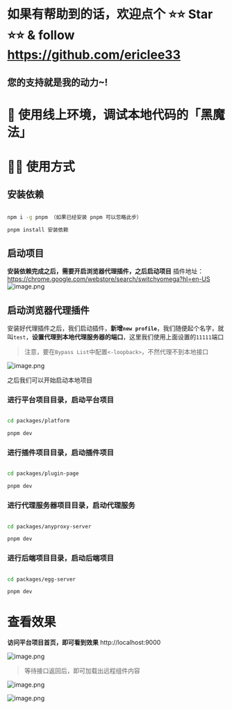 # 如果有帮助到的话，欢迎点个 ⭐️⭐️ Star ⭐️⭐️ & follow https://github.com/ericlee33

## 您的支持就是我的动力~!

# 🦀 使用线上环境，调试本地代码的「黑魔法」

# 🏌️‍♂️ 使用方式

## 安装依赖

```sh

npm i -g pnpm （如果已经安装 pnpm 可以忽略此步）

pnpm install 安装依赖
```

## 启动项目

**安装依赖完成之后，需要开启浏览器代理插件，之后启动项目**
插件地址：
https://chrome.google.com/webstore/search/switchyomega?hl=en-US
![image.png](https://p9-juejin.byteimg.com/tos-cn-i-k3u1fbpfcp/e7fe6207768446149f832f605eae8d85~tplv-k3u1fbpfcp-watermark.image?)

## 启动浏览器代理插件

安装好代理插件之后，我们启动插件，**新增`new profile`**，我们随便起个名字，就叫`test`，**设置代理到本地代理服务器的端口**，这里我们使用上面设置的`11111`端口

> 注意，要在`Bypass List`中配置`<-loopback>`，不然代理不到本地接口

![image.png](https://p6-juejin.byteimg.com/tos-cn-i-k3u1fbpfcp/711fd3c1a8b3440ca88a23689b88d7d5~tplv-k3u1fbpfcp-watermark.image?)

之后我们可以开始启动本地项目

### 进行平台项目目录，启动平台项目

```sh

cd packages/platform

pnpm dev
```

### 进行插件项目目录，启动插件项目

```sh

cd packages/plugin-page

pnpm dev
```

### 进行代理服务器项目目录，启动代理服务

```sh

cd packages/anyproxy-server

pnpm dev
```

### 进行后端项目目录，启动后端项目

```sh

cd packages/egg-server

pnpm dev
```

# 查看效果

**访问平台项目首页，即可看到效果**
http://localhost:9000

![image.png](https://p1-juejin.byteimg.com/tos-cn-i-k3u1fbpfcp/d50319406c79410c85bc24d293ff2a7a~tplv-k3u1fbpfcp-watermark.image?)

> 等待接口返回后，即可加载出远程组件内容

![image.png](https://p6-juejin.byteimg.com/tos-cn-i-k3u1fbpfcp/53d7f9c219b94a038cdbb1dab4f43cf4~tplv-k3u1fbpfcp-watermark.image?)

![image.png](https://p1-juejin.byteimg.com/tos-cn-i-k3u1fbpfcp/ff32ebf4cc34481baad3db5ac05aeccf~tplv-k3u1fbpfcp-watermark.image?)

